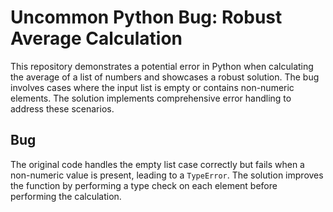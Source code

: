# Uncommon Python Bug: Robust Average Calculation

This repository demonstrates a potential error in Python when calculating the average of a list of numbers and showcases a robust solution. The bug involves cases where the input list is empty or contains non-numeric elements. The solution implements comprehensive error handling to address these scenarios. 

## Bug
The original code handles the empty list case correctly but fails when a non-numeric value is present, leading to a `TypeError`. The solution improves the function by performing a type check on each element before performing the calculation.